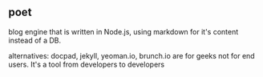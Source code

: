 ## poet

blog engine that is written in Node.js, using markdown for it's content instead of a DB.

alternatives: docpad, jekyll, yeoman.io, brunch.io are for geeks not for end users. 
It's a tool from developers to developers

